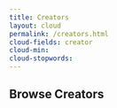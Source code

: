 ```yaml
---
title: Creators
layout: cloud
permalink: /creators.html
cloud-fields: creator
cloud-min: 
cloud-stopwords:
---
```


## Browse Creators